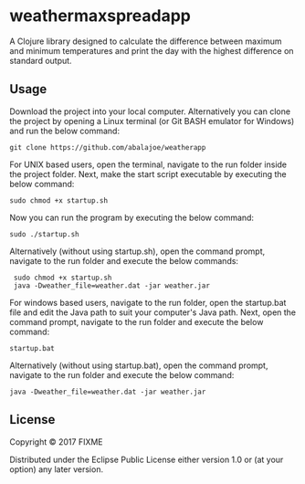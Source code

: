# weathermaxspreadapp

A Clojure library designed to calculate the difference between maximum and minimum temperatures and print the day with the highest difference on standard output.

## Usage

Download the project into your local computer. Alternatively you can clone the project by opening a Linux terminal (or Git BASH emulator for Windows) and run the below command:

    git clone https://github.com/abalajoe/weatherapp

For UNIX based users, open the terminal, navigate to the run folder inside the project folder. Next, make the start script executable by executing the below command: 

    sudo chmod +x startup.sh 
    
Now you can run the program by executing the below command:    
    
    sudo ./startup.sh
    
Alternatively (without using startup.sh), open the command prompt, navigate to the run folder and execute the below commands:
    
     sudo chmod +x startup.sh
     java -Dweather_file=weather.dat -jar weather.jar
     
    
For windows based users, navigate to the run folder, open the startup.bat file and edit the Java path to suit your computer's Java path. Next, open the command prompt, navigate to the run folder and execute the below command:

    startup.bat
    
Alternatively (without using startup.bat), open the command prompt, navigate to the run folder and execute the below command:
    
    java -Dweather_file=weather.dat -jar weather.jar
    

## License

Copyright © 2017 FIXME

Distributed under the Eclipse Public License either version 1.0 or (at
your option) any later version.
